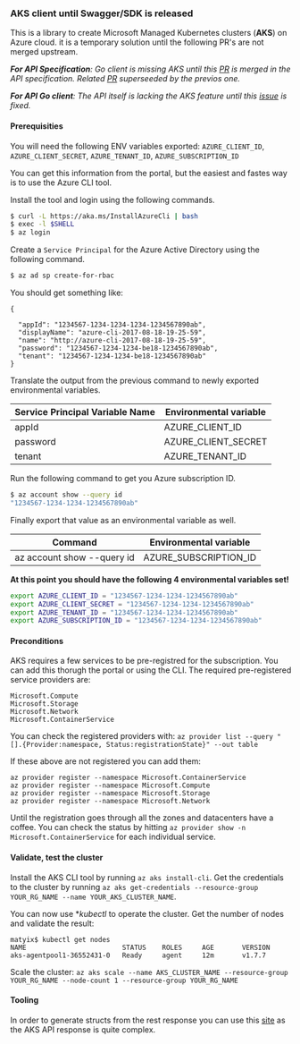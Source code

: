 ### AKS client until Swagger/SDK is released

This is a library to create Microsoft Managed Kubernetes clusters (**AKS**) on Azure cloud. it is a temporary solution until the following PR's are not merged upstream.

_**For API Specification**: Go client is missing AKS until this [PR](https://github.com/Azure/azure-rest-api-specs/pull/1956) is merged in the API specification.
Related [PR](https://github.com/Azure/azure-rest-api-specs/pull/1912) superseeded by the previos one._

_**For API Go client**: The API itself is lacking the AKS feature until this [issue](https://github.com/Azure/azure-sdk-for-go/issues/847) is fixed._

#### Prerequisities 

You will need the following ENV variables exported: `AZURE_CLIENT_ID`, `AZURE_CLIENT_SECRET`, `AZURE_TENANT_ID`, `AZURE_SUBSCRIPTION_ID`

You can get this information from the portal, but the easiest and fastes way is to use the Azure CLI tool.

Install the tool and login using the following commands.

```bash
$ curl -L https://aka.ms/InstallAzureCli | bash
$ exec -l $SHELL
$ az login
```

Create a `Service Principal` for the Azure Active Directory using the following command.

```bash
$ az ad sp create-for-rbac

```

You should get something like: 

``` 
{

  "appId": "1234567-1234-1234-1234-1234567890ab",
  "displayName": "azure-cli-2017-08-18-19-25-59",
  "name": "http://azure-cli-2017-08-18-19-25-59",
  "password": "1234567-1234-1234-be18-1234567890ab",
  "tenant": "1234567-1234-1234-be18-1234567890ab"
}
```

Translate the output from the previous command to newly exported environmental variables.

Service Principal Variable Name | Environmental variable
--- | ---
appId | AZURE_CLIENT_ID
password | AZURE_CLIENT_SECRET
tenant | AZURE_TENANT_ID

Run the following command to get you Azure subscription ID.

```bash
$ az account show --query id
"1234567-1234-1234-1234567890ab"
```

Finally export that value as an environmental variable as well.

Command| Environmental variable
--- | ---
az account show --query id | AZURE_SUBSCRIPTION_ID

**At this point you should have the following 4 environmental variables set!**

```bash
export AZURE_CLIENT_ID = "1234567-1234-1234-1234567890ab"
export AZURE_CLIENT_SECRET = "1234567-1234-1234-1234567890ab"
export AZURE_TENANT_ID = "1234567-1234-1234-1234567890ab"
export AZURE_SUBSCRIPTION_ID = "1234567-1234-1234-1234567890ab"
```

#### Preconditions

AKS requires a few services to be pre-registred for the subscription. You can add this thorugh the portal or using the CLI.
The required pre-registered service providers are: 

```
Microsoft.Compute
Microsoft.Storage
Microsoft.Network
Microsoft.ContainerService
```
You can check the registered providers with: `az provider list --query "[].{Provider:namespace, Status:registrationState}" --out table`

If these above are not registered you can add them: 

```
az provider register --namespace Microsoft.ContainerService
az provider register --namespace Microsoft.Compute
az provider register --namespace Microsoft.Storage
az provider register --namespace Microsoft.Network
```

Until the registration goes through all the zones and datacenters have a coffee. You can check the status by hitting `az provider show -n Microsoft.ContainerService` for each individual service.


#### Validate, test the cluster

Install the AKS CLI tool by running `az aks install-cli`. Get the credentials to the cluster by running `az aks get-credentials --resource-group YOUR_RG_NAME --name YOUR_AKS_CLUSTER_NAME`.

You can now use **kubectl* to operate the cluster. Get the number of nodes and validate the result: 

```
matyix$ kubectl get nodes
NAME                        STATUS    ROLES     AGE       VERSION
aks-agentpool1-36552431-0   Ready     agent     12m       v1.7.7
```

Scale the cluster: `az aks scale --name AKS_CLUSTER_NAME --resource-group YOUR_RG_NAME --node-count 1 --resource-group YOUR_RG_NAME`


#### Tooling

In order to generate structs from the rest response you can use this [site](https://mholt.github.io/json-to-go/) as the AKS API response is quite complex.
